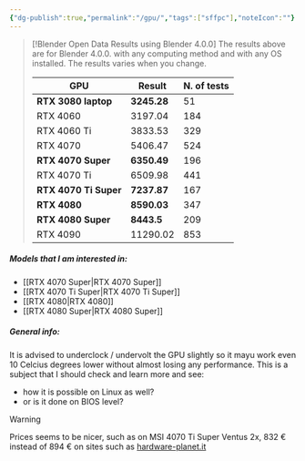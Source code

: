 ```yaml
---
{"dg-publish":true,"permalink":"/gpu/","tags":["sffpc"],"noteIcon":""}
---
```


> [!Blender Open Data Results using Blender 4.0.0]
> The results above are for Blender 4.0.0. with any computing method and with any OS installed. The results varies when you change. 
> 
> |GPU|Result|N. of tests|
> |------|---------|--------|
> |**RTX 3080 laptop**|**3245.28**|51|
> |RTX 4060|3197.04|184|
> |RTX 4060 Ti|3833.53|329|
> |RTX 4070|5406.47|524|
> |**RTX 4070 Super**|**6350.49**|196|
> |RTX 4070 Ti|6509.98|441|
> |**RTX 4070 Ti Super**| **7237.87**|167|
> |**RTX 4080**|**8590.03**|347|
> |**RTX 4080 Super**|**8443.5**|209|
> |RTX 4090|11290.02|853|


##### Models that I am interested in:
- [[RTX 4070 Super\|RTX 4070 Super]]
- [[RTX 4070 Ti Super\|RTX 4070 Ti Super]]
- [[RTX 4080\|RTX 4080]]
- [[RTX 4080 Super\|RTX 4080 Super]]

##### General info:
It is advised to underclock / undervolt the GPU slightly so it mayu work even 10 Celcius degrees lower without almost losing any performance. This is a subject that I should check and learn more and see: 
- how it is possible on Linux as well?
- or is it done on BIOS level?

> [!warning]
> Prices seems to be nicer, such as on MSI 4070 Ti Super Ventus 2x, 832 € instead of 894 € on sites such as [hardware-planet.it](https://www.hardware-planet.it/schede-video-nvidia/95548-vendita-schede-video-nvidia-msi-geforcer-rtx-4070-ti-super-16gb-ventus-2x-oc-v513-615r-4711377171229.html)